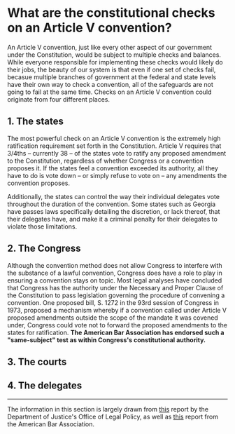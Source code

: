 # What are the constitutional checks on an Article V convention?

An Article V convention, just like every other aspect of our government under the Constitution, would be subject to multiple checks and balances. While everyone responsible for implementing these checks would likely do their jobs, the beauty of our system is that even if one set of checks fail, becasue multiple branches of government at the federal and state levels have their own way to check a convention, all of the safeguards are not going to fail at the same time. Checks on an Article V convention could originate from four different places.

## 1. The states
The most powerful check on an Article V convention is the extremely high ratification requirement set forth in the Constitution. Article V requires that 3/4ths – currently 38 – of the states vote to ratify any proposed amendment to the Constitution, regardless of whether Congress or a convention proposes it. If the states feel a convention exceeded its authority, all they have to do is vote down – or simply refuse to vote on – any amendments the convention proposes.

Additionally, the states can control the way their individual delegates vote throughout the duration of the convention. Some states such as Georgia have passes laws specifically detailing the discretion, or lack thereof, that their delegates have, and make it a criminal penalty for their delegates to violate those limitations.

## 2. The Congress
Although the convention method does not allow Congress to interfere with the substance of a lawful convention, Congress does have a role to play in ensuring a convention stays on topic. Most legal analyses have concluded that Congress has the authority under the Necessary and Proper Clause of the Constitution to pass legislation governing the procedure of convening a convention. One proposed bill, S. 1272 in the 93rd session of Congress in 1973, proposed a mechanism whereby if a convention called under Article V proposed amendments outside the scope of the mandate it was covened under, Congress could vote not to forward the proposed amendments to the states for ratification. __The American Bar Association has endorsed such a "same-subject" test as within Congress's constitutional authority.__

## 3. The courts


## 4. The delegates


----
The information in this section is largely drawn from [this](https://wolf-pac.com/wp-content/themes/wolf-pac/img/resources/pdf_DOJ_Limited_Conventions.pdf) report by the Department of Justice's Office of Legal Policy, as well as [this](https://wolf-pac.com/wp-content/themes/wolf-pac/img/resources/pdf_ABA_Full_Report.pdf) report from the American Bar Association.